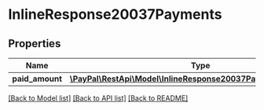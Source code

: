 # InlineResponse20037Payments

## Properties
Name | Type | Description | Notes
------------ | ------------- | ------------- | -------------
**paid_amount** | [**\PayPal\RestApi\Model\InlineResponse20037PaymentsPaidAmount**](InlineResponse20037PaymentsPaidAmount.md) |  | [optional] 

[[Back to Model list]](../README.md#documentation-for-models) [[Back to API list]](../README.md#documentation-for-api-endpoints) [[Back to README]](../README.md)


